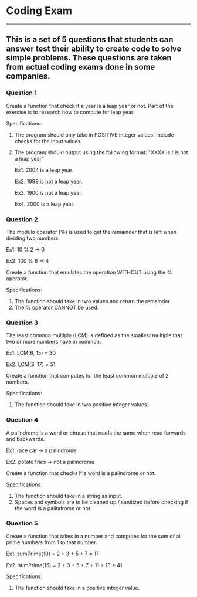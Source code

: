 # Coding Exam
---

## This is a set of 5 questions that students can answer test their ability to create code to solve simple problems. These questions are taken from actual coding exams done in some companies.

### Question 1
Create a function that check if a year is a leap year or not. Part of the exercise is to research how to compute for leap year.

Specifications:

1. The program should only take in POSITIVE integer values. Include checks for the input values.
2. The program should output using the following format:
    "XXXX is / is not a leap year"

    Ex1. 2004 is a leap year.

    Ex2. 1999 is not a leap year.

    Ex3. 1900 is not a leap year.

    Ex4. 2000 is a leap year.

### Question 2
The modulo operator (%) is used to get the remainder that is left when dividing two numbers.

Ex1: 10 % 2 -> 0

Ex2: 100 % 6 -> 4

Create a function that emulates the operation WITHOUT using the % operator.

Specifications:
1. The function should take in two values and return the remainder
2. The % operator CANNOT be used.

### Question 3
The least common multiple (LCM) is defined as the smallest multiple that two or more numbers have in common.

Ex1. LCM(6, 15) = 30

Ex2. LCM(3, 17) = 51

Create a function that computes for the least common multiple of 2 numbers.

Specifications:
1. The function should take in two positive integer values. 

### Question 4
A palindrome is a word or phrase that reads the same when read forwards and backwards.

Ex1. race car -> a palindrome

Ex2. potato fries -> not a palindrome

Create a function that checks if a word is a palindrome or not.

Specifications:
1. The function should take in a string as input.
2. Spaces and symbols are to be cleaned up / sanitized before checking if the word is a palindrome or not.

### Question 5
Create a function that takes in a number and computes for the sum of all prime numbers from 1 to that number.

Ex1. sumPrime(10) = 2 + 3 + 5 + 7 = 17

Ex2. sumPrime(15) = 2 + 3 + 5 + 7 + 11 + 13 = 41

Specifications:
1. The function should take in a positive integer value. 